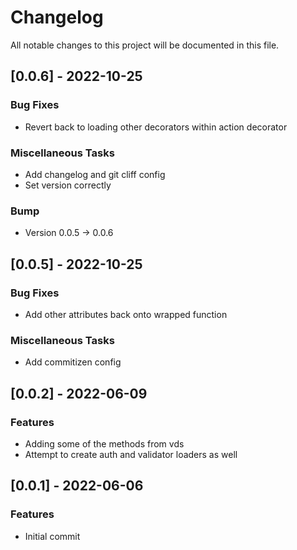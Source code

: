 # Changelog

All notable changes to this project will be documented in this file.

## [0.0.6] - 2022-10-25

### Bug Fixes

- Revert back to loading other decorators within action decorator

### Miscellaneous Tasks

- Add changelog and git cliff config
- Set version correctly

### Bump

- Version 0.0.5 → 0.0.6

## [0.0.5] - 2022-10-25

### Bug Fixes

- Add other attributes back onto wrapped function

### Miscellaneous Tasks

- Add commitizen config

## [0.0.2] - 2022-06-09

### Features

- Adding some of the methods from vds
- Attempt to create auth and validator loaders as well

## [0.0.1] - 2022-06-06

### Features

- Initial commit

<!-- generated by git-cliff -->
